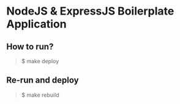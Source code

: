 # NodeJS & ExpressJS Boilerplate Application

## How to run?
> $ make deploy

## Re-run and deploy
> $ make rebuild
